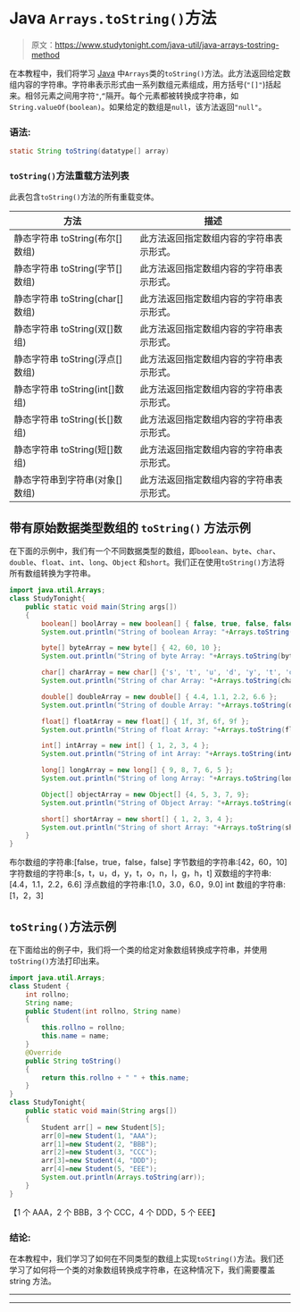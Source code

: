 # Java `Arrays.toString()`方法

> 原文：<https://www.studytonight.com/java-util/java-arrays-tostring-method>

在本教程中，我们将学习 [Java](https://www.studytonight.com/java/) 中`Arrays`类的`toString()`方法。此方法返回给定数组内容的字符串。字符串表示形式由一系列数组元素组成，用方括号(`"[]"`)括起来。相邻元素之间用字符`"`,`“`隔开。每个元素都被转换成字符串，如`String.valueOf(boolean)`。如果给定的数组是`null`，该方法返回`"null"`。

### 语法:

```java
static String toString(datatype[] array)
```

### `toString()`方法重载方法列表

此表包含`toString()`方法的所有重载变体。

| 方法 | 描述 |
| --- | --- |
| 静态字符串 toString(布尔[]数组) | 此方法返回指定数组内容的字符串表示形式。 |
| 静态字符串 toString(字节[]数组) | 此方法返回指定数组内容的字符串表示形式。 |
| 静态字符串 toString(char[]数组) | 此方法返回指定数组内容的字符串表示形式。 |
| 静态字符串 toString(双[]数组) | 此方法返回指定数组内容的字符串表示形式。 |
| 静态字符串 toString(浮点[]数组) | 此方法返回指定数组内容的字符串表示形式。 |
| 静态字符串 toString(int[]数组) | 此方法返回指定数组内容的字符串表示形式。 |
| 静态字符串 toString(长[]数组) | 此方法返回指定数组内容的字符串表示形式。 |
| 静态字符串 toString(短[]数组) | 此方法返回指定数组内容的字符串表示形式。 |
| 静态字符串到字符串(对象[]数组) | 此方法返回指定数组内容的字符串表示形式。 |

## 带有原始数据类型数组的 `toString()` 方法示例

在下面的示例中，我们有一个不同数据类型的数组，即`boolean`、`byte`、`char`、`double`、`float`、`int`、`long`、`Object` 和`short`。我们正在使用`toString()`方法将所有数组转换为字符串。

```java
import java.util.Arrays;
class StudyTonight{ 
	public static void main(String args[]) 
	{  
		boolean[] boolArray = new boolean[] { false, true, false, false }; 
		System.out.println("String of boolean Array: "+Arrays.toString(boolArray));

		byte[] byteArray = new byte[] { 42, 60, 10 };         
		System.out.println("String of byte Array: "+Arrays.toString(byteArray)); 

		char[] charArray = new char[] {'s', 't', 'u', 'd', 'y', 't', 'o', 'n', 'i', 'g', 'h', 't'}; 
		System.out.println("String of char Array: "+Arrays.toString(charArray)); 

		double[] doubleArray = new double[] { 4.4, 1.1, 2.2, 6.6 }; 
		System.out.println("String of double Array: "+Arrays.toString(doubleArray)); 

		float[] floatArray = new float[] { 1f, 3f, 6f, 9f }; 
		System.out.println("String of float Array: "+Arrays.toString(floatArray)); 

		int[] intArray = new int[] { 1, 2, 3, 4 }; 
		System.out.println("String of int Array: "+Arrays.toString(intArray)); 

		long[] longArray = new long[] { 9, 8, 7, 6, 5 }; 
		System.out.println("String of long Array: "+Arrays.toString(longArray)); 

		Object[] objectArray = new Object[] {4, 5, 3, 7, 9}; 
		System.out.println("String of Object Array: "+Arrays.toString(objectArray)); 

		short[] shortArray = new short[] { 1, 2, 3, 4 }; 
		System.out.println("String of short Array: "+Arrays.toString(shortArray)); 
	}
}
```

布尔数组的字符串:[false，true，false，false]
字节数组的字符串:[42，60，10]
字符数组的字符串:[s，t，u，d，y，t，o，n，I，g，h，t]
双数组的字符串:[4.4，1.1，2.2，6.6]
浮点数组的字符串:[1.0，3.0，6.0，9.0]
int 数组的字符串:[1，2，3]

## `toString()`方法示例

在下面给出的例子中，我们将一个类的给定对象数组转换成字符串，并使用`toString()`方法打印出来。

```java
import java.util.Arrays;
class Student { 
	int rollno; 
	String name;
	public Student(int rollno, String name) 
	{ 
		this.rollno = rollno; 
		this.name = name; 
	} 
	@Override
	public String toString() 
	{ 
		return this.rollno + " " + this.name;
	} 
} 
class StudyTonight{ 
	public static void main(String args[]) 
	{  
		Student arr[] = new Student[5];
		arr[0]=new Student(1, "AAA");
		arr[1]=new Student(2, "BBB");
		arr[2]=new Student(3, "CCC");
		arr[3]=new Student(4, "DDD");
		arr[4]=new Student(5, "EEE");		 
		System.out.println(Arrays.toString(arr));
	}
}
```

【1 个 AAA，2 个 BBB，3 个 CCC，4 个 DDD，5 个 EEE】

### 结论:

在本教程中，我们学习了如何在不同类型的数组上实现`toString()`方法。我们还学习了如何将一个类的对象数组转换成字符串，在这种情况下，我们需要覆盖 string 方法。

* * *

* * *